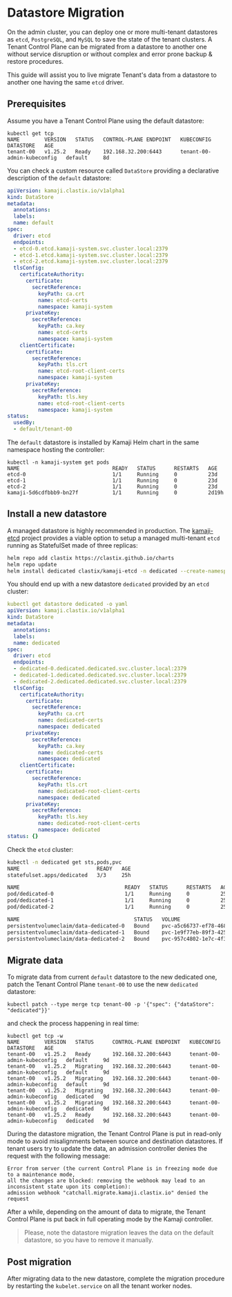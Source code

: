 # Datastore Migration

On the admin cluster, you can deploy one or more multi-tenant datastores as `etcd`, `PostgreSQL`, and `MySQL` to save the state of the tenant clusters. A Tenant Control Plane can be migrated from a datastore to another one without service disruption or without complex and error prone backup & restore procedures.

This guide will assist you to live migrate Tenant's data from a datastore to another one having the same `etcd` driver.

## Prerequisites

Assume you have a Tenant Control Plane using the default datastore:

``` shell
kubectl get tcp
NAME        VERSION   STATUS   CONTROL-PLANE ENDPOINT   KUBECONFIG                   DATASTORE   AGE
tenant-00   v1.25.2   Ready    192.168.32.200:6443      tenant-00-admin-kubeconfig   default     8d
```

You can check a custom resource called `DataStore` providing a declarative description of the `default` datastore:

```yaml
apiVersion: kamaji.clastix.io/v1alpha1
kind: DataStore
metadata:
  annotations:
  labels:
  name: default
spec:
  driver: etcd
  endpoints:
  - etcd-0.etcd.kamaji-system.svc.cluster.local:2379
  - etcd-1.etcd.kamaji-system.svc.cluster.local:2379
  - etcd-2.etcd.kamaji-system.svc.cluster.local:2379
  tlsConfig:
    certificateAuthority:
      certificate:
        secretReference:
          keyPath: ca.crt
          name: etcd-certs
          namespace: kamaji-system
      privateKey:
        secretReference:
          keyPath: ca.key
          name: etcd-certs
          namespace: kamaji-system
    clientCertificate:
      certificate:
        secretReference:
          keyPath: tls.crt
          name: etcd-root-client-certs
          namespace: kamaji-system
      privateKey:
        secretReference:
          keyPath: tls.key
          name: etcd-root-client-certs
          namespace: kamaji-system
status:
  usedBy:
  - default/tenant-00
```

The `default` datastore is installed by Kamaji Helm chart in the same namespace hosting the controller:

```shell
kubectl -n kamaji-system get pods
NAME                              READY   STATUS      RESTARTS   AGE
etcd-0                            1/1     Running     0          23d
etcd-1                            1/1     Running     0          23d
etcd-2                            1/1     Running     0          23d
kamaji-5d6cdfbbb9-bn27f           1/1     Running     0          2d19h
```

## Install a new datastore
A managed datastore is highly recommended in production. The [kamaji-etcd](https://github.com/clastix/kamaji-etcd) project provides a viable option to setup a managed multi-tenant `etcd` running as StatefulSet made of three replicas:

```bash
helm repo add clastix https://clastix.github.io/charts
helm repo update
helm install dedicated clastix/kamaji-etcd -n dedicated --create-namespace --set datastore.enabled=true
```

You should end up with a new datastore `dedicated` provided by an `etcd` cluster:

```yaml
kubectl get datastore dedicated -o yaml
apiVersion: kamaji.clastix.io/v1alpha1
kind: DataStore
metadata:
  annotations:
  labels:
  name: dedicated
spec:
  driver: etcd
  endpoints:
  - dedicated-0.dedicated.dedicated.svc.cluster.local:2379
  - dedicated-1.dedicated.dedicated.svc.cluster.local:2379
  - dedicated-2.dedicated.dedicated.svc.cluster.local:2379
  tlsConfig:
    certificateAuthority:
      certificate:
        secretReference:
          keyPath: ca.crt
          name: dedicated-certs
          namespace: dedicated
      privateKey:
        secretReference:
          keyPath: ca.key
          name: dedicated-certs
          namespace: dedicated
    clientCertificate:
      certificate:
        secretReference:
          keyPath: tls.crt
          name: dedicated-root-client-certs
          namespace: dedicated
      privateKey:
        secretReference:
          keyPath: tls.key
          name: dedicated-root-client-certs
          namespace: dedicated
status: {}
```

Check the `etcd` cluster:

```bash
kubectl -n dedicated get sts,pods,pvc
NAME                         READY   AGE
statefulset.apps/dedicated   3/3     25h

NAME                                  READY   STATUS      RESTARTS   AGE
pod/dedicated-0                       1/1     Running     0          25h
pod/dedicated-1                       1/1     Running     0          25h
pod/dedicated-2                       1/1     Running     0          25h

NAME                                     STATUS   VOLUME                                     CAPACITY   ACCESS MODES   STORAGECLASS   AGE
persistentvolumeclaim/data-dedicated-0   Bound    pvc-a5c66737-ef78-4689-b863-037f8382ed78   10Gi       RWO            local-path     25h
persistentvolumeclaim/data-dedicated-1   Bound    pvc-1e9f77eb-89f3-4256-9508-c18b71fca7ea   10Gi       RWO            local-path     25h
persistentvolumeclaim/data-dedicated-2   Bound    pvc-957c4802-1e7c-4f37-ac01-b89ad1fa9fdb   10Gi       RWO            local-path     25h
```

## Migrate data
To migrate data from current `default` datastore to the new dedicated one, patch the Tenant Control Plane `tenant-00` to use the new `dedicated` datastore:

```shell
kubectl patch --type merge tcp tenant-00 -p '{"spec": {"dataStore": "dedicated"}}'
```

and check the process happening in real time:

```shell
kubectl get tcp -w
NAME        VERSION   STATUS      CONTROL-PLANE ENDPOINT   KUBECONFIG                   DATASTORE   AGE
tenant-00   v1.25.2   Ready       192.168.32.200:6443      tenant-00-admin-kubeconfig   default     9d
tenant-00   v1.25.2   Migrating   192.168.32.200:6443      tenant-00-admin-kubeconfig   default     9d
tenant-00   v1.25.2   Migrating   192.168.32.200:6443      tenant-00-admin-kubeconfig   default     9d
tenant-00   v1.25.2   Migrating   192.168.32.200:6443      tenant-00-admin-kubeconfig   dedicated   9d
tenant-00   v1.25.2   Migrating   192.168.32.200:6443      tenant-00-admin-kubeconfig   dedicated   9d
tenant-00   v1.25.2   Ready       192.168.32.200:6443      tenant-00-admin-kubeconfig   dedicated   9d
```

During the datastore migration, the Tenant Control Plane is put in read-only mode to avoid misalignments between source and destination datastores. If tenant users try to update the data, an admission controller denies the request with the following message:


```shell
Error from server (the current Control Plane is in freezing mode due to a maintenance mode,
all the changes are blocked: removing the webhook may lead to an inconsistent state upon its completion):
admission webhook "catchall.migrate.kamaji.clastix.io" denied the request
```

After a while, depending on the amount of data to migrate, the Tenant Control Plane is put back in full operating mode by the Kamaji controller.

> Please, note the datastore migration leaves the data on the default datastore, so you have to remove it manually.

## Post migration
After migrating data to the new datastore, complete the migration procedure by restarting the `kubelet.service` on all the tenant worker nodes.